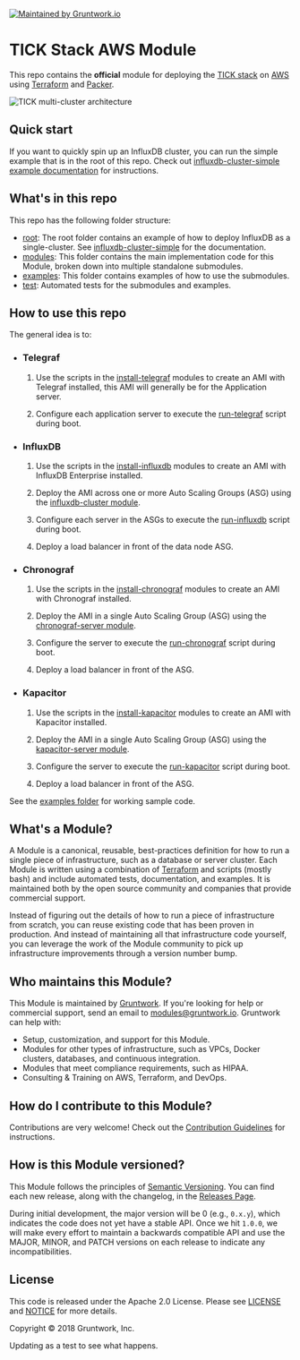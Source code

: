 [![Maintained by Gruntwork.io](https://img.shields.io/badge/maintained%20by-gruntwork.io-%235849a6.svg)](https://gruntwork.io/?ref=repo_aws_influx)

# TICK Stack AWS Module

This repo contains the **official** module for deploying the [TICK stack](https://www.influxdata.com/time-series-platform/) on [AWS](https://aws.amazon.com/)
using [Terraform](https://www.terraform.io/) and [Packer](https://www.packer.io/).

![TICK multi-cluster architecture](https://github.com/gruntwork-io/terraform-aws-influx/blob/master/_docs/tick-multi-cluster-architecture.png?raw=true)

## Quick start

If you want to quickly spin up an InfluxDB cluster, you can run the simple example that is in the root of this repo.
Check out [influxdb-cluster-simple example
documentation](https://github.com/gruntwork-io/terraform-aws-influx/blob/master/examples/influxdb-cluster-simple)
for instructions.

## What's in this repo

This repo has the following folder structure:

- [root](https://github.com/gruntwork-io/terraform-aws-influx/tree/master): The root folder contains an example
  of how to deploy InfluxDB as a single-cluster. See
  [influxdb-cluster-simple](https://github.com/gruntwork-io/terraform-aws-influx/blob/master/examples/influxdb-cluster-simple)
  for the documentation.
- [modules](https://github.com/gruntwork-io/terraform-aws-influx/tree/master/modules): This folder contains the
  main implementation code for this Module, broken down into multiple standalone submodules.
- [examples](https://github.com/gruntwork-io/terraform-aws-influx/tree/master/examples): This folder contains
  examples of how to use the submodules.
- [test](https://github.com/gruntwork-io/terraform-aws-influx/tree/master/test): Automated tests for the submodules
  and examples.

## How to use this repo

The general idea is to:

- ### Telegraf

  1. Use the scripts in the
     [install-telegraf](https://github.com/gruntwork-io/terraform-aws-influx/tree/master/modules/install-telegraf)
     modules to create an AMI with Telegraf installed, this AMI will generally be for the Application server.

  1. Configure each application server to execute the
     [run-telegraf](https://github.com/gruntwork-io/terraform-aws-influx/tree/master/modules/run-telegraf)
     script during boot.

- ### InfluxDB

  1. Use the scripts in the
     [install-influxdb](https://github.com/gruntwork-io/terraform-aws-influx/tree/master/modules/install-influxdb)
     modules to create an AMI with InfluxDB Enterprise installed.

  1. Deploy the AMI across one or more Auto Scaling Groups (ASG) using the [influxdb-cluster
     module](https://github.com/gruntwork-io/terraform-aws-influx/tree/master/modules/influxdb-cluster).

  1. Configure each server in the ASGs to execute the
     [run-influxdb](https://github.com/gruntwork-io/terraform-aws-influx/tree/master/modules/run-influxdb)
     script during boot.

  1. Deploy a load balancer in front of the data node ASG.

- ### Chronograf

  1. Use the scripts in the
     [install-chronograf](https://github.com/gruntwork-io/terraform-aws-influx/tree/master/modules/install-chronograf)
     modules to create an AMI with Chronograf installed.

  1. Deploy the AMI in a single Auto Scaling Group (ASG) using the [chronograf-server
     module](https://github.com/gruntwork-io/terraform-aws-influx/tree/master/modules/chronograf-server).

  1. Configure the server to execute the
     [run-chronograf](https://github.com/gruntwork-io/terraform-aws-influx/tree/master/modules/run-chronograf)
     script during boot.

  1. Deploy a load balancer in front of the ASG.

- ### Kapacitor

  1. Use the scripts in the
     [install-kapacitor](https://github.com/gruntwork-io/terraform-aws-influx/tree/master/modules/install-kapacitor)
     modules to create an AMI with Kapacitor installed.

  1. Deploy the AMI in a single Auto Scaling Group (ASG) using the [kapacitor-server
     module](https://github.com/gruntwork-io/terraform-aws-influx/tree/master/modules/kapacitor-server).

  1. Configure the server to execute the
     [run-kapacitor](https://github.com/gruntwork-io/terraform-aws-influx/tree/master/modules/run-kapacitor)
     script during boot.

  1. Deploy a load balancer in front of the ASG.

See the [examples folder](https://github.com/gruntwork-io/terraform-aws-influx/tree/master/examples) for working
sample code.

## What's a Module?

A Module is a canonical, reusable, best-practices definition for how to run a single piece of infrastructure, such
as a database or server cluster. Each Module is written using a combination of [Terraform](https://www.terraform.io/)
and scripts (mostly bash) and include automated tests, documentation, and examples. It is maintained both by the open
source community and companies that provide commercial support.

Instead of figuring out the details of how to run a piece of infrastructure from scratch, you can reuse
existing code that has been proven in production. And instead of maintaining all that infrastructure code yourself,
you can leverage the work of the Module community to pick up infrastructure improvements through
a version number bump.

## Who maintains this Module?

This Module is maintained by [Gruntwork](http://www.gruntwork.io/). If you're looking for help or commercial
support, send an email to [modules@gruntwork.io](mailto:modules@gruntwork.io?Subject=InfluxDB%20for%20AWS%20Module).
Gruntwork can help with:

- Setup, customization, and support for this Module.
- Modules for other types of infrastructure, such as VPCs, Docker clusters, databases, and continuous integration.
- Modules that meet compliance requirements, such as HIPAA.
- Consulting & Training on AWS, Terraform, and DevOps.

## How do I contribute to this Module?

Contributions are very welcome! Check out the
[Contribution Guidelines](https://github.com/gruntwork-io/terraform-aws-influx/tree/master/CONTRIBUTING.md) for instructions.

## How is this Module versioned?

This Module follows the principles of [Semantic Versioning](http://semver.org/). You can find each new release,
along with the changelog, in the [Releases Page](../../releases).

During initial development, the major version will be 0 (e.g., `0.x.y`), which indicates the code does not yet have a
stable API. Once we hit `1.0.0`, we will make every effort to maintain a backwards compatible API and use the MAJOR,
MINOR, and PATCH versions on each release to indicate any incompatibilities.

## License

This code is released under the Apache 2.0 License. Please see
[LICENSE](https://github.com/gruntwork-io/terraform-aws-influx/tree/master/LICENSE) and
[NOTICE](https://github.com/gruntwork-io/terraform-aws-influx/tree/master/NOTICE) for more details.

Copyright &copy; 2018 Gruntwork, Inc.


Updating as a test to see what happens.
